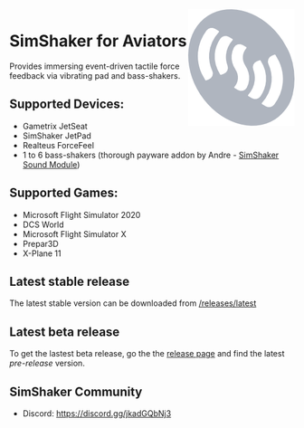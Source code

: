 <img src=" simshakerForAviatorsLogo_small.png" align="right" />

# SimShaker for Aviators

Provides immersing event-driven tactile force feedback via vibrating pad and bass-shakers.

## Supported Devices:
  - Gametrix JetSeat 
  - SimShaker JetPad 
  - Realteus ForceFeel 
  - 1 to 6 bass-shakers (thorough payware addon by Andre - [SimShaker Sound Module](https://simshaker.com/software/general/sound/)) 

## Supported Games:
  - Microsoft Flight Simulator 2020
  - DCS World
  - Microsoft Flight Simulator X
  - Prepar3D
  - X-Plane 11

## Latest stable release
The latest stable version can be downloaded from [/releases/latest](https://github.com/SimShaker-for-Aviators/SimShaker-for-Aviators-Releases/releases/latest)

## Latest beta release
To get the lastest beta release, go the the [release page](https://github.com/SimShaker-for-Aviators/SimShaker-for-Aviators-Releases/releases) and find the latest *pre-release* version.

## SimShaker Community
  - Discord: https://discord.gg/jkadGQbNj3
